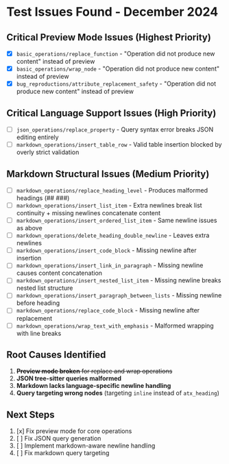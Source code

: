 # Test Issues Found - December 2024

## Critical Preview Mode Issues (Highest Priority)
- [x] `basic_operations/replace_function` - "Operation did not produce new content" instead of preview
- [x] `basic_operations/wrap_node` - "Operation did not produce new content" instead of preview  
- [x] `bug_reproductions/attribute_replacement_safety` - "Operation did not produce new content" instead of preview

## Critical Language Support Issues (High Priority)
- [ ] `json_operations/replace_property` - Query syntax error breaks JSON editing entirely
- [ ] `markdown_operations/insert_table_row` - Valid table insertion blocked by overly strict validation

## Markdown Structural Issues (Medium Priority)
- [ ] `markdown_operations/replace_heading_level` - Produces malformed headings (## ###)
- [ ] `markdown_operations/insert_list_item` - Extra newlines break list continuity + missing newlines concatenate content
- [ ] `markdown_operations/insert_ordered_list_item` - Same newline issues as above
- [ ] `markdown_operations/delete_heading_double_newline` - Leaves extra newlines
- [ ] `markdown_operations/insert_code_block` - Missing newline after insertion
- [ ] `markdown_operations/insert_link_in_paragraph` - Missing newline causes content concatenation
- [ ] `markdown_operations/insert_nested_list_item` - Missing newline breaks nested list structure
- [ ] `markdown_operations/insert_paragraph_between_lists` - Missing newline before heading
- [ ] `markdown_operations/replace_code_block` - Missing newline after replacement
- [ ] `markdown_operations/wrap_text_with_emphasis` - Malformed wrapping with line breaks

## Root Causes Identified
1. ~~**Preview mode broken** for replace and wrap operations~~
2. **JSON tree-sitter queries malformed** 
3. **Markdown lacks language-specific newline handling**
4. **Query targeting wrong nodes** (targeting `inline` instead of `atx_heading`)

## Next Steps
1. [x] Fix preview mode for core operations
2. [ ] Fix JSON query generation 
3. [ ] Implement markdown-aware newline handling
4. [ ] Fix markdown query targeting
